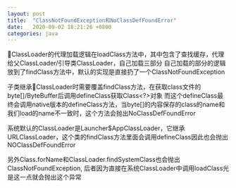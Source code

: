 ```yaml
---
layout: post
title:  "ClassNotFoundException和NoClassDefFoundError"
date:   2020-09-02 18:21:26 +0800
categories: java
---
```



ClassLoader的代理加载逻辑在loadClass方法中，其中包含了查找缓存，代理给父ClassLoader/引导类ClassLoader，自己加载三部分
自己加载的部分的逻辑放到了findClass方法中，默认的实现是直接扔了一个ClassNotFoundException

子类继承ClassLoader时需要覆盖findClass方法，在获取class文件的byte[]/ByteBuffer后调用defineClass获取Class<?>对象
而这个defineClass最终会调用native版本的defineClass方法，当byte[]的内容保存的class的name和我们load的name不一致时，这个方法会抛出NoClassDefFoundError

系统默认的ClassLoader是Launcher$AppClassLoader，它继承URLClassLoader，这个类的findClass方法里面会调用defineClass因此也会抛出NOClassDefFoundError

另外Class.forName和ClassLoader.findSystemClass也会抛出ClassNotFoundException, 后者因为直接在系统ClassLoader中调用loadClass光是这一点就会抛出这个异常